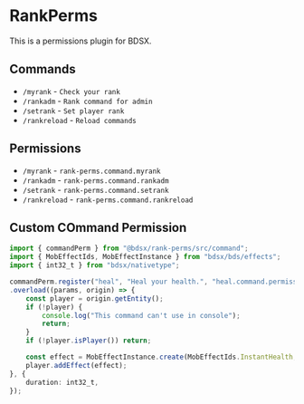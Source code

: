 # RankPerms
This is a permissions plugin for BDSX.

## Commands
* `/myrank` - `Check your rank`
* `/rankadm` - `Rank command for admin`
* `/setrank` - `Set player rank`
* `/rankreload` - `Reload commands`

## Permissions
* `/myrank` - `rank-perms.command.myrank`
* `/rankadm` - `rank-perms.command.rankadm`
* `/setrank` - `rank-perms.command.setrank`
* `/rankreload` - `rank-perms.command.rankreload`

## Custom COmmand Permission
```ts
import { commandPerm } from "@bdsx/rank-perms/src/command";
import { MobEffectIds, MobEffectInstance } from "bdsx/bds/effects";
import { int32_t } from "bdsx/nativetype";

commandPerm.register("heal", "Heal your health.", "heal.command.permission")
.overload((params, origin) => {
    const player = origin.getEntity();
    if (!player) {
        console.log("This command can't use in console");
        return;
    }
    if (!player.isPlayer()) return;

    const effect = MobEffectInstance.create(MobEffectIds.InstantHealth, params.duration, 20);
    player.addEffect(effect);
}, {
    duration: int32_t,
});
```
